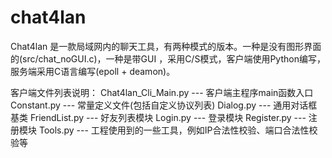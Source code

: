 # chat4lan
Chat4lan 是一款局域网内的聊天工具，有两种模式的版本。一种是没有图形界面的(src/chat_noGUI.c)，一种是带GUI ，采用C/S模式，客户端使用Python编写，服务端采用C语言编写(epoll + deamon)。

客户端文件列表说明：
Chat4lan_Cli_Main.py  ---   客户端主程序main函数入口
Constant.py           ---   常量定义文件(包括自定义协议列表)
Dialog.py             ---   通用对话框基类
FriendList.py         ---   好友列表模块
Login.py              ---   登录模块
Register.py           ---   注册模块
Tools.py              ---   工程使用到的一些工具，例如IP合法性校验、端口合法性校验等
